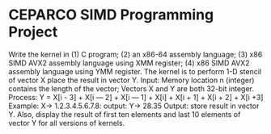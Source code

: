 # CEPARCO SIMD Programming Project
Write the kernel in (1) C program; (2) an x86-64 assembly language; (3) x86 SIMD AVX2 assembly language using XMM register; (4) x86 SIMD AVX2 assembly language using YMM register. The kernel is to perform 1-D stencil of vector X place the result in vector Y. 
Input: Memory location n (integer) contains the length of the vector; Vectors X and Y are both 32-bit integer. Process: Y = X[i - 3] + X[i — 2] + X[i — 1] + X[i] + X[i + 1] + X[i + 2]  + X[i +3] 
Example: X-> 1.2.3.4.5.6.7.8: output: Y-> 28.35 
Output: store result in vector Y. Also, display the result of first ten elements and last 10 elements of vector Y for all versions of kernels. 
